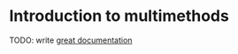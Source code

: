 # Introduction to multimethods

TODO: write [great documentation](http://jacobian.org/writing/what-to-write/)
